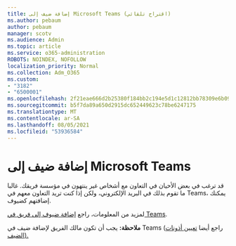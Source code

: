 ```yaml
---
title: إضافة ضيف إلى Microsoft Teams (اقتراح تلقائي)
ms.author: pebaum
author: pebaum
manager: scotv
ms.audience: Admin
ms.topic: article
ms.service: o365-administration
ROBOTS: NOINDEX, NOFOLLOW
localization_priority: Normal
ms.collection: Adm_O365
ms.custom:
- "3182"
- "6500001"
ms.openlocfilehash: 2f21eae666d2b25380f184bb2c194e5d1c12812bb78309e6b09f9f497163b8c8
ms.sourcegitcommit: b5f7da89a650d2915dc652449623c78be6247175
ms.translationtype: MT
ms.contentlocale: ar-SA
ms.lasthandoff: 08/05/2021
ms.locfileid: "53936584"
---
```

# <a name="add-a-guest-to-microsoft-teams"></a>إضافة ضيف إلى Microsoft Teams

قد ترغب في بعض الأحيان في التعاون مع أشخاص غير ينتهون في مؤسسة فريقك. غالبا ما تقوم بذلك في البريد الإلكتروني، ولكن إذا كنت تريد التعاون معهم في Teams، يمكنك إضافتهم كضيوف.

لمزيد من المعلومات، راجع [إضافة ضيوف إلى فريق في Teams](https://support.office.com/article/add-guests-to-a-team-in-teams-fccb4fa6-f864-4508-bdde-256e7384a14f#ID0EAABAAA=Desktop).

**ملاحظة:** يجب أن تكون مالك الفريق لإضافة ضيف في Teams (راجع أيضا [تعيين أذونات الضيف).](https://support.office.com/article/set-guest-permissions-for-channels-in-teams-4756c468-2746-4bfd-a582-736d55fcc169)